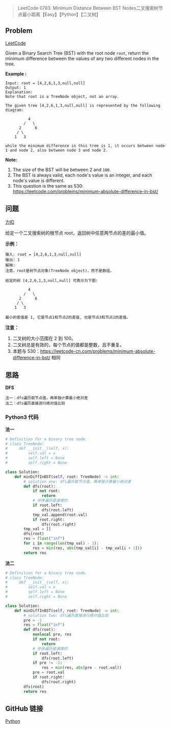 > LeetCode 0783. Minimum Distance Between BST Nodes二叉搜索树节点最小距离【Easy】【Python】【二叉树】

## Problem

[LeetCode](https://leetcode.com/problems/minimum-distance-between-bst-nodes/)

Given a Binary Search Tree (BST) with the root node `root`, return the minimum difference between the values of any two different nodes in the tree.

**Example :**

```
Input: root = [4,2,6,1,3,null,null]
Output: 1
Explanation:
Note that root is a TreeNode object, not an array.

The given tree [4,2,6,1,3,null,null] is represented by the following diagram:

          4
        /   \
      2      6
     / \    
    1   3  

while the minimum difference in this tree is 1, it occurs between node 1 and node 2, also between node 3 and node 2.
```

**Note:**

1. The size of the BST will be between 2 and `100`.
2. The BST is always valid, each node's value is an integer, and each node's value is different.
3. This question is the same as 530: https://leetcode.com/problems/minimum-absolute-difference-in-bst/

## 问题

[力扣](https://leetcode-cn.com/problems/minimum-distance-between-bst-nodes/)

给定一个二叉搜索树的根节点 root，返回树中任意两节点的差的最小值。

**示例：**

```
输入: root = [4,2,6,1,3,null,null]
输出: 1
解释:
注意，root是树节点对象(TreeNode object)，而不是数组。

给定的树 [4,2,6,1,3,null,null] 可表示为下图:

          4
        /   \
      2      6
     / \    
    1   3  

最小的差值是 1, 它是节点1和节点2的差值, 也是节点3和节点2的差值。
```

**注意：**

1. 二叉树的大小范围在 2 到 100。
2. 二叉树总是有效的，每个节点的值都是整数，且不重复。
3. 本题与 530：https://leetcode-cn.com/problems/minimum-absolute-difference-in-bst/ 相同

## 思路

**DFS**

```
法一：dfs遍历取节点值，再单独计算最小绝对差
法二：dfs遍历直接进行绝对值比较
```

### Python3 代码

**法一**

```python
# Definition for a binary tree node.
# class TreeNode:
#     def __init__(self, x):
#         self.val = x
#         self.left = None
#         self.right = None

class Solution:
    def minDiffInBST(self, root: TreeNode) -> int:
        # solution one: dfs遍历取节点值，再单独计算最小绝对差
        def dfs(root):
            if not root:
                return
            # 中序遍历是递增的
            if root.left:
                dfs(root.left)
            tmp_val.append(root.val)
            if root.right:
                dfs(root.right)
        tmp_val = []
        dfs(root)
        res = float("inf")
        for i in range(len(tmp_val) - 1):
            res = min(res, abs(tmp_val[i] - tmp_val[i + 1]))
        return res
```

**法二**

```python
# Definition for a binary tree node.
# class TreeNode:
#     def __init__(self, x):
#         self.val = x
#         self.left = None
#         self.right = None

class Solution:
    def minDiffInBST(self, root: TreeNode) -> int:
        # solution two: dfs遍历直接进行绝对值比较
        pre = -1
        res = float("inf")
        def dfs(root):
            nonlocal pre, res
            if not root:
                return
            # 中序遍历是递增的
            if root.left:
                dfs(root.left)
            if pre != -1:
                res = min(res, abs(pre - root.val))
            pre = root.val
            if root.right:
                dfs(root.right)
        dfs(root)
        return res
```

## GitHub 链接

[Python](https://github.com/Wonz5130/LeetCode-Solutions/blob/master/solutions/0783-Minimum-Distance-Between-BST-Nodes/0783.py)